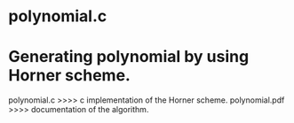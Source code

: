 # polynomial.c
Generating polynomial by using Horner scheme.
========================================================
 polynomial.c >>>> c implementation of the Horner scheme.
 polynomial.pdf >>>> documentation of the algorithm.
